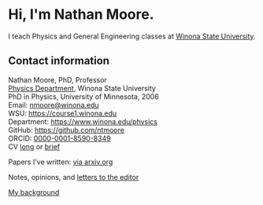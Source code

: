 # Hi, I'm Nathan Moore.
I teach Physics and General Engineering classes at [Winona State University](https://www.winona.edu/).  

## Contact information
Nathan Moore, PhD, Professor  
[Physics Department](https://www.winona.edu/physics/), Winona State University  
PhD in Physics, University of Minnesota, 2006  
Email: <nmoore@winona.edu>  
WSU: <https://course1.winona.edu>  
Department: <https://www.winona.edu/physics>  
GitHub: <https://github.com/ntmoore>  
ORCID: [0000-0001-8590-8349](https://orcid.org/0000-0001-8590-8349)  
CV [long](./cv/nmoore_cv.pdf) or [brief](./cv/nmoore_cv_brief.pdf)

Papers I've written: [via arxiv.org](papers.md) 

Notes, opinions, and [letters to the editor](notes/notes.md)

[My background](background.md) 
